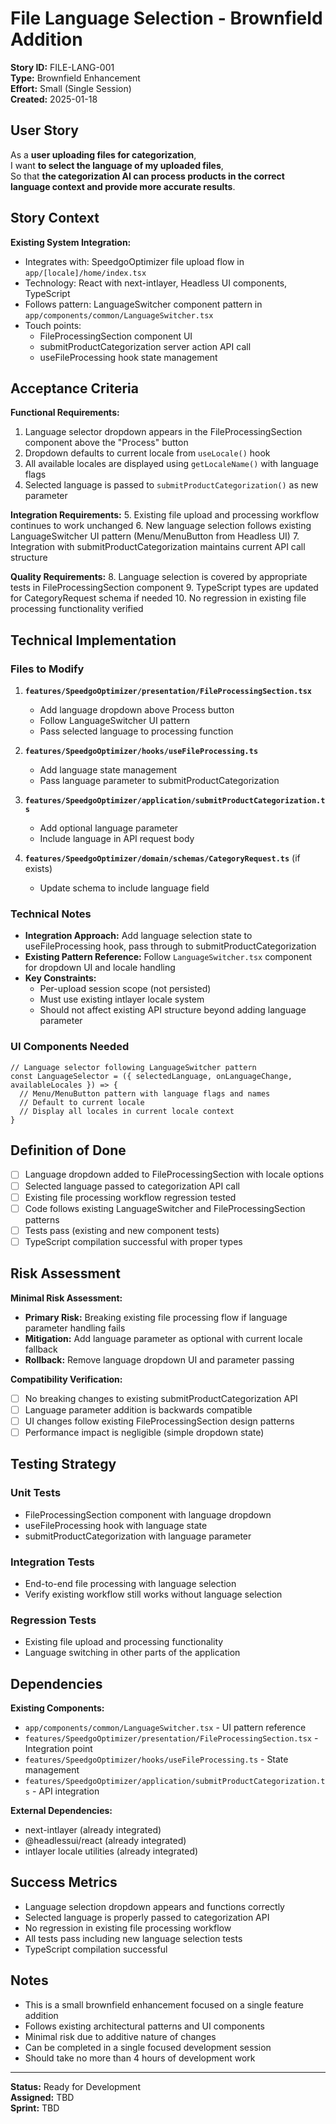 # File Language Selection - Brownfield Addition

**Story ID:** FILE-LANG-001  
**Type:** Brownfield Enhancement  
**Effort:** Small (Single Session)  
**Created:** 2025-01-18  

## User Story

As a **user uploading files for categorization**,  
I want **to select the language of my uploaded files**,  
So that **the categorization AI can process products in the correct language context and provide more accurate results**.

## Story Context

**Existing System Integration:**
- Integrates with: SpeedgoOptimizer file upload flow in `app/[locale]/home/index.tsx`
- Technology: React with next-intlayer, Headless UI components, TypeScript
- Follows pattern: LanguageSwitcher component pattern in `app/components/common/LanguageSwitcher.tsx`
- Touch points: 
  - FileProcessingSection component UI
  - submitProductCategorization server action API call
  - useFileProcessing hook state management

## Acceptance Criteria

**Functional Requirements:**
1. Language selector dropdown appears in the FileProcessingSection component above the "Process" button
2. Dropdown defaults to current locale from `useLocale()` hook
3. All available locales are displayed using `getLocaleName()` with language flags
4. Selected language is passed to `submitProductCategorization()` as new parameter

**Integration Requirements:**
5. Existing file upload and processing workflow continues to work unchanged
6. New language selection follows existing LanguageSwitcher UI pattern (Menu/MenuButton from Headless UI)
7. Integration with submitProductCategorization maintains current API call structure

**Quality Requirements:**
8. Language selection is covered by appropriate tests in FileProcessingSection component
9. TypeScript types are updated for CategoryRequest schema if needed
10. No regression in existing file processing functionality verified

## Technical Implementation

### Files to Modify

1. **`features/SpeedgoOptimizer/presentation/FileProcessingSection.tsx`**
   - Add language dropdown above Process button
   - Follow LanguageSwitcher UI pattern
   - Pass selected language to processing function

2. **`features/SpeedgoOptimizer/hooks/useFileProcessing.ts`**
   - Add language state management
   - Pass language parameter to submitProductCategorization

3. **`features/SpeedgoOptimizer/application/submitProductCategorization.ts`**
   - Add optional language parameter
   - Include language in API request body

4. **`features/SpeedgoOptimizer/domain/schemas/CategoryRequest.ts`** (if exists)
   - Update schema to include language field

### Technical Notes

- **Integration Approach:** Add language selection state to useFileProcessing hook, pass through to submitProductCategorization
- **Existing Pattern Reference:** Follow `LanguageSwitcher.tsx` component for dropdown UI and locale handling
- **Key Constraints:** 
  - Per-upload session scope (not persisted)
  - Must use existing intlayer locale system
  - Should not affect existing API structure beyond adding language parameter

### UI Components Needed

```tsx
// Language selector following LanguageSwitcher pattern
const LanguageSelector = ({ selectedLanguage, onLanguageChange, availableLocales }) => {
  // Menu/MenuButton pattern with language flags and names
  // Default to current locale
  // Display all locales in current locale context
}
```

## Definition of Done

- [ ] Language dropdown added to FileProcessingSection with locale options
- [ ] Selected language passed to categorization API call
- [ ] Existing file processing workflow regression tested
- [ ] Code follows existing LanguageSwitcher and FileProcessingSection patterns
- [ ] Tests pass (existing and new component tests)
- [ ] TypeScript compilation successful with proper types

## Risk Assessment

**Minimal Risk Assessment:**
- **Primary Risk:** Breaking existing file processing flow if language parameter handling fails
- **Mitigation:** Add language parameter as optional with current locale fallback
- **Rollback:** Remove language dropdown UI and parameter passing

**Compatibility Verification:**
- [ ] No breaking changes to existing submitProductCategorization API
- [ ] Language parameter addition is backwards compatible
- [ ] UI changes follow existing FileProcessingSection design patterns
- [ ] Performance impact is negligible (simple dropdown state)

## Testing Strategy

### Unit Tests
- FileProcessingSection component with language dropdown
- useFileProcessing hook with language state
- submitProductCategorization with language parameter

### Integration Tests
- End-to-end file processing with language selection
- Verify existing workflow still works without language selection

### Regression Tests
- Existing file upload and processing functionality
- Language switching in other parts of the application

## Dependencies

**Existing Components:**
- `app/components/common/LanguageSwitcher.tsx` - UI pattern reference
- `features/SpeedgoOptimizer/presentation/FileProcessingSection.tsx` - Integration point
- `features/SpeedgoOptimizer/hooks/useFileProcessing.ts` - State management
- `features/SpeedgoOptimizer/application/submitProductCategorization.ts` - API integration

**External Dependencies:**
- next-intlayer (already integrated)
- @headlessui/react (already integrated)
- intlayer locale utilities (already integrated)

## Success Metrics

- Language selection dropdown appears and functions correctly
- Selected language is properly passed to categorization API
- No regression in existing file processing workflow
- All tests pass including new language selection tests
- TypeScript compilation successful

## Notes

- This is a small brownfield enhancement focused on a single feature addition
- Follows existing architectural patterns and UI components
- Minimal risk due to additive nature of changes
- Can be completed in a single focused development session
- Should take no more than 4 hours of development work

---

**Status:** Ready for Development  
**Assigned:** TBD  
**Sprint:** TBD